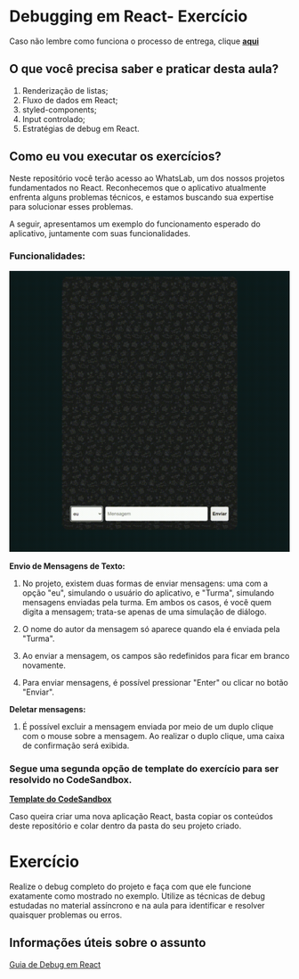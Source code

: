# Debugging em React- Exercício

Caso não lembre como funciona o processo de entrega, clique [**aqui**](https://github.com/labenuexercicios/instrucoes-entrega)

## O que você precisa saber e praticar desta aula?
1. Renderização de listas;
3. Fluxo de dados em React;
4. styled-components;
5. Input controlado;
5. Estratégias de debug em React.


## Como eu vou executar os exercícios?

Neste repositório você terão acesso ao WhatsLab, um dos nossos projetos fundamentados no React. Reconhecemos que o aplicativo atualmente enfrenta alguns problemas técnicos, e estamos buscando sua expertise para solucionar esses problemas. 

A seguir, apresentamos um exemplo do funcionamento esperado do aplicativo, juntamente com suas funcionalidades.

### Funcionalidades:
![exemplo de funcionamento](./public//speedcheck.gif)


**Envio de Mensagens de Texto:** 
1. No projeto, existem duas formas de enviar mensagens: uma com a opção "eu", simulando o usuário do aplicativo, e "Turma", simulando mensagens enviadas pela turma. Em ambos os casos, é você quem digita a mensagem; trata-se apenas de uma simulação de diálogo. 

2. O nome do autor da mensagem só aparece quando ela é enviada pela "Turma".

3. Ao enviar a mensagem, os campos são redefinidos para ficar em branco novamente.

4. Para enviar mensagens, é possível pressionar "Enter" ou clicar no botão "Enviar".

**Deletar mensagens:** 
1. É possível excluir a mensagem enviada por meio de um duplo clique com o mouse sobre a mensagem. Ao realizar o duplo clique, uma caixa de confirmação será exibida.



### Segue uma segunda opção de template do exercício para ser resolvido no CodeSandbox.
[**Template do CodeSandbox**](https://codesandbox.io/s/exercicio-debugging-react-htthqx?file=/src/App.js:740-741)

Caso queira criar uma nova aplicação React, basta copiar os conteúdos deste repositório e colar dentro da pasta do seu projeto criado.

# Exercício 
Realize o debug completo do projeto e faça com que ele funcione exatamente como mostrado no exemplo. Utilize as técnicas de debug estudadas no material assíncrono e na aula para identificar e resolver quaisquer problemas ou erros. 



## Informações úteis sobre o assunto
[Guia de Debug em React](https://labenu.notion.site/Guia-de-Debug-em-React-a8c20e64b5924642b716626b4cb6400c?pvs=4)

